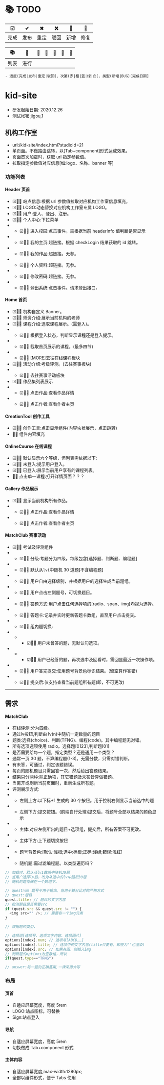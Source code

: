 # 📚 TODO

| ☑    | ✔    | ✖    | ❌   | 🔵   | 🔴   |
| ---- | ---- | ---- | ---- | ---- | ---- |
| 完成 | 发布 | 重定 | 驳回 | 新增 | 修复 |

| 📚   | 📖   | 📔  | 📕  | 📗  | 📘  | 📙  |
| ---- | ---- | --- | --- | --- | --- | --- |
| 列表 | 进行 |     |     |     |     |     |

`- 进度(完成|发布|重定|驳回)、次第(赤|橙|蓝|绿|白)、类型(新增|BUG)[完成日期]`

# kid-site

- 研发起始日期: 2020.12.26
- 测试帐密:jigou,1

## 机构工作室

- url:/kid-site/index.html?studioId=21
- 单页面。不做路由跳转，以[Tab+component]形式达成效果。
- 页面首次加载时，获取 url 指定参数值。
- 拉取指定参数值对应信息[如:logo、名称、banner 等]

<!--
course/getListForTrainingStudio?studioId=21&level=2
该接口根据传入的机构id及课程lv号，返回对应可观看视频列表

-->

### 功能列表

#### Header 页首

- ☑📕🔵 站点信息:根据 url 参数值拉取对应机构工作室信息填充。
- ☑📕🔵 LOGO:动态替换对应机构工作室专属 LOGO。
- ☑📕🔵 用户:登入、登出、注册。
- ☑📕🔵 个人中心:下拉菜单
- - ☑📕🔵 进入校园:点击事件。需根据当前 headerInfo 值判断是否显示
- - ☑📕🔵 我的主页:超链接。根据 checkLogin 结果获取的 id 跳转。
- - ☑📕🔵 我的作品:超链接。无参。
- - ☑📕🔵 个人资料:超链接。无参。
- - ☑📕🔵 修改密码:超链接。无参。
- - ☑📕🔵 登出系统:点击事件。请求登出接口。

#### Home 首页

- ☑📕🔵 机构自定义 Banner。
- ☑📕🔵 师资介绍:展示当前机构的老师
- ☑📕🔵 课程介绍:选取课程展示。(需登入)。
- - ☑📕🔵 根据登入状态，判断显示课程还是登入提示。
- - ☑📕🔵 截取首页展示的课程。(最多四节)
- - ☑📕🔵 [MORE]去往在线课程板块
- ☑📕🔵 活动介绍:考级评测。(去往赛事板块)
- - ☑📕🔵 去往赛事活动板块
- ☑📕🔵 作品集列表展示
- - ☑📕🔵 点击作品:查看作品详情
- - ☑📕🔵 点击作者:查看作者主页

#### CreationTool 创作工具

- ☑📕🔵 创作工具:点击显示组件(内容块状展示，点击跳转)
- 📕🔵 组件内容填充

#### OnlineCourse 在线课程

- ☑📕🔵 默认显示六个等级，但列表需依据以下:
- ☑📕🔵 未登入:提示用户登入。
- ☑📕🔵 已登入:展示当前用户享有的课程列表。
- 📕🔵 点击单一课程:打开详情页面？？？

#### Gallery 作品展示

- ☑📕🔵 显示当前机构所有作品。
- - ☑📕🔵 点击作品:查看作品详情
- - ☑📕🔵 点击作者:查看作者主页

#### MatchClub 赛事活动

- ☑📕🔵 考试及评测组件
- - ☑📕🔵 分级:考题分为四级，每级包含[选择题、判断题、编程题]
- - ☑📕🔵 默认从`lv1`中随机 30 道题[不含编程题]
- - ☑📕🔵 用户自由选择级别，并根据用户的选择生成当前题组。
- - ☑📕🔵 用户点击左侧题号，可切换题目。
- - ☑📕🔵 答题方式:用户点击任何选择项的[radio、span、img]均视为选择。
- - ☑📕🔵 答题卡:记录并实时更新答题卡数组，直至用户点击提交。
- - ☑📕🔵 组内题切换:
- - - ☑📕🔵 用户未曾答的题，无默认勾选项。
- - - ☑📕🔵 用户已经答的题，再次选中及回看时，需回显最近一次操作项。
- - ☑📕🔵 用户答完提交:使用题号背景色标识结果。(留空算作答错)
- - ☑📕🔵 提交后:仅支持查看当前题组所有题(即，不可更改)

---

## 需求

#### MatchClub

- 在线评测:分为四级。
- 通过lv按钮,判断由 lv(n)中随机一定数量的题目
- 题类:选择(choice)、判断(TFNG)、编程(code)。其中编程题无对错。
- 所有选项选项使用 radio。选择题[0123],判断题[01]
- 是否需要给每一个题，指定类型？还是通用一个类型？
- 通常一页 30 题，不算编程题(1-3)。无需分数，只需对错判断。
- 有未答，可通过，判定该题错误。
- 每页的随机题目只需回答一次，然后给出答题结果。
- 结果只分两种:除正确项，其它错题及未答皆算做错题。
- 当离开或刷新当前页面时，重新生成所有题。
- 评测展示方式:
- - 左侧上方:以下标+1 生成的 30 个按钮。用于控制右侧显示当前选中的题
- - 左侧下方:提交按钮。(前端自行处理)提交后，将题号全部以结果的颜色显示
- - 主体:对应左侧所出的题目+选项组，提交后，所有答案不可更改。
- - 主体下方:上下题切换按钮
- - 题号背景色:[默认:浅橙;选中:标橙;正确:浅绿;错误:浅红]
- - 随机题:需过滤编程题。以类型遍历吗？

```js
// 加载时，默认从lv1数组中随机30题
// 当用户选择lv后，改为从选中的lv中随机30题
// 随机的题存储在一个数组下。
```

```js 一些用到的判断
// questnum 题号不用于输出，但用于算分比对的严格方式
// quest:题目
quest.title; // 题目的文字内容
// 检测题目是否需要src
if (quest.src && quest.src != "") {
  <img src="" />; // 需要有一个img元素
}

// 根据题的类型，

// 选项组[选项号、选项文字内容、选项图片]
options[index].num; // 选项号[ABCD……]
options[index].title; // 选项中的文字内容(title只要有，即使为""也渲染)
options[index].src; // 如果有图，则插入img
// 判断题的options为空数组，所以
if(quest.type=="TFNG")

// answer:每一题的正确答案,一律采用大写
```

### 布局

#### 页首

- 自适应屏幕宽度，高度 5rem
- LOGO:站点图标，可替换
- Sign:站点登入

#### 导航

- 自适应屏幕宽度，高度 5rem
- 切换做成 Tab+component 形式

#### 主体内容

- 自适应屏幕宽度,max-width:1280px;
- 全部以组件形式，便于 Tabs 使用
